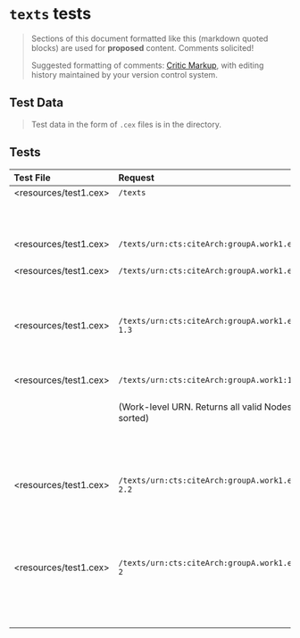 # `texts` tests

>Sections of this document formatted like this (markdown quoted blocks) are used for **proposed** content.  Comments solicited!
>
> Suggested formatting of comments:  [Critic Markup](http://criticmarkup.com/), with editing history maintained by your version control system.

## Test Data

> Test data in the form of `.cex` files is in the <resources> directory.

## Tests

| Test File                | Request                                            | Return value                                      |
|:-------------------------|:---------------------------------------------------|:--------------------------------------------------|
| <resources/test1.cex>    | `/texts`                                           | `urn:cts:citeArch:groupA.work1.ed1:`              |
|                          |                                                    | `urn:cts:citeArch:groupA.work1.ed2:`              |
|                          |                                                    | `urn:cts:citeArch:groupA.work1.ed2.ex1:`          |
|                          |                                                    | `urn:cts:citeArch:groupA.work2.ed1:`              |
| <resources/test1.cex>    | `/texts/urn:cts:citeArch:groupA.work1.ed1:1.1`     | Citable Node for                                  |
|                          |                                                    |       `urn:cts:citeArch:groupA.work1.ed1:1.1`     |
| <resources/test1.cex>    | `/texts/urn:cts:citeArch:groupA.work1.ed1:1`       | Citable Nodes for                                 |
|                          |                                                    |       `urn:cts:citeArch:groupA.work1.ed1:1.1`     |
|                          |                                                    |       `urn:cts:citeArch:groupA.work1.ed1:1.2`     |
|                          |                                                    |       `urn:cts:citeArch:groupA.work1.ed1:1.3`     |
| <resources/test1.cex>    | `/texts/urn:cts:citeArch:groupA.work1.ed1:1.1-1.3` | Citable Nodes for                                 |
|                          |                                                    |       `urn:cts:citeArch:groupA.work1.ed1:1.1`     |
|                          |                                                    |       `urn:cts:citeArch:groupA.work1.ed1:1.2`     |
|                          |                                                    |       `urn:cts:citeArch:groupA.work1.ed1:1.3`     |
| <resources/test1.cex>    | `/texts/urn:cts:citeArch:groupA.work1:1.1-1.2`     | Citable Nodes for                                 |
|                          |                                                    |       `urn:cts:citeArch:groupA.work1.ed1:1.1`     |
|                          | (Work-level URN. Returns all valid Nodes, sorted)  |       `urn:cts:citeArch:groupA.work1.ed1:1.2`     |
|                          |                                                    |       `urn:cts:citeArch:groupA.work1.ed2:1.1`     |
|                          |                                                    |       `urn:cts:citeArch:groupA.work1.ed2:1.2`     |
|                          |                                                    |       `urn:cts:citeArch:groupA.work1.ed2.ex1:1.1` |
|                          |                                                    |       `urn:cts:citeArch:groupA.work1.ed2.ex1:1.2` |
| <resources/test1.cex>    | `/texts/urn:cts:citeArch:groupA.work1.ed1:1-2.2`   | Citable Nodes for                                 |
|                          |                                                    |       `urn:cts:citeArch:groupA.work1.ed1:1.1`     |
|                          |                                                    |       `urn:cts:citeArch:groupA.work1.ed1:1.2`     |
|                          |                                                    |       `urn:cts:citeArch:groupA.work1.ed1:1.3`     |
|                          |                                                    |       `urn:cts:citeArch:groupA.work1.ed1:2.1`     |
|                          |                                                    |       `urn:cts:citeArch:groupA.work1.ed1:2.2`     |
| <resources/test1.cex>    | `/texts/urn:cts:citeArch:groupA.work1.ed1:1.3-2`   | Citable Nodes for                                 |
|                          |                                                    |       `urn:cts:citeArch:groupA.work1.ed1:1.3`     |
|                          |                                                    |       `urn:cts:citeArch:groupA.work1.ed1:2.1`     |
|                          |                                                    |       `urn:cts:citeArch:groupA.work1.ed1:2.2`     |
|                          |                                                    |       `urn:cts:citeArch:groupA.work1.ed1:2.3`     |





